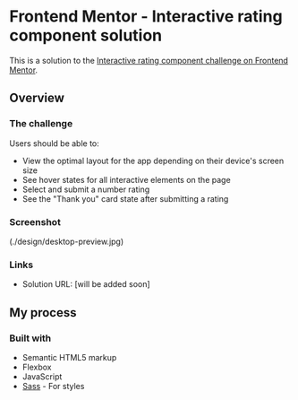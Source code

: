# Frontend Mentor - Interactive rating component solution

This is a solution to the [Interactive rating component challenge on Frontend Mentor](https://www.frontendmentor.io/challenges/interactive-rating-component-koxpeBUmI). 

## Overview

### The challenge

Users should be able to:

- View the optimal layout for the app depending on their device's screen size
- See hover states for all interactive elements on the page
- Select and submit a number rating
- See the "Thank you" card state after submitting a rating

### Screenshot

(./design/desktop-preview.jpg)

### Links

- Solution URL: [will be added soon]

## My process

### Built with

- Semantic HTML5 markup
- Flexbox
- JavaScript 
- [Sass](https://sass-lang.com/) - For styles
